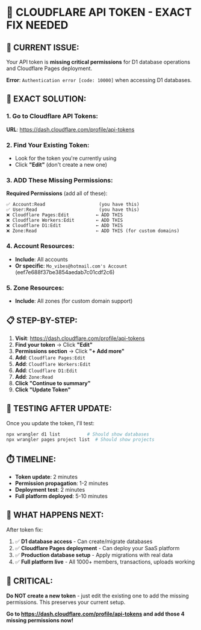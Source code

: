 # 🔑 **CLOUDFLARE API TOKEN - EXACT FIX NEEDED**

## **🚨 CURRENT ISSUE:**

Your API token is **missing critical permissions** for D1 database operations and Cloudflare Pages deployment.

**Error**: `Authentication error [code: 10000]` when accessing D1 databases.

## **🎯 EXACT SOLUTION:**

### **1. Go to Cloudflare API Tokens:**
**URL**: https://dash.cloudflare.com/profile/api-tokens

### **2. Find Your Existing Token:**
- Look for the token you're currently using
- Click **"Edit"** (don't create a new one)

### **3. ADD These Missing Permissions:**

**Required Permissions** (add all of these):
```
✅ Account:Read                    (you have this)
✅ User:Read                       (you have this)  
❌ Cloudflare Pages:Edit          ← ADD THIS
❌ Cloudflare Workers:Edit        ← ADD THIS
❌ Cloudflare D1:Edit             ← ADD THIS
❌ Zone:Read                      ← ADD THIS (for custom domains)
```

### **4. Account Resources:**
- **Include**: All accounts
- **Or specific**: `Mo_vibes@hotmail.com's Account` (eef7e688f37be3854aedab7c01cdf2c6)

### **5. Zone Resources:**
- **Include**: All zones (for custom domain support)

## **📋 STEP-BY-STEP:**

1. **Visit**: https://dash.cloudflare.com/profile/api-tokens
2. **Find your token** → Click **"Edit"**
3. **Permissions section** → Click **"+ Add more"**
4. **Add**: `Cloudflare Pages:Edit`
5. **Add**: `Cloudflare Workers:Edit`  
6. **Add**: `Cloudflare D1:Edit`
7. **Add**: `Zone:Read`
8. **Click "Continue to summary"**
9. **Click "Update Token"**

## **🧪 TESTING AFTER UPDATE:**

Once you update the token, I'll test:
```bash
npx wrangler d1 list          # Should show databases
npx wrangler pages project list  # Should show projects
```

## **⏱️ TIMELINE:**

- **Token update**: 2 minutes
- **Permission propagation**: 1-2 minutes  
- **Deployment test**: 2 minutes
- **Full platform deployed**: 5-10 minutes

## **🎯 WHAT HAPPENS NEXT:**

After token fix:
1. ✅ **D1 database access** - Can create/migrate databases
2. ✅ **Cloudflare Pages deployment** - Can deploy your SaaS platform
3. ✅ **Production database setup** - Apply migrations with real data
4. ✅ **Full platform live** - All 1000+ members, transactions, uploads working

## **🚨 CRITICAL:**

**Do NOT create a new token** - just edit the existing one to add the missing permissions. This preserves your current setup.

**Go to https://dash.cloudflare.com/profile/api-tokens and add those 4 missing permissions now!**